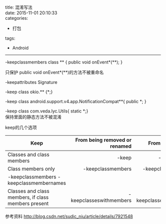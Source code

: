 title: 混淆写法    
date: 2015-11-01 20:10:33    
categories:    
- 打包    
       
       
       
tags:       
- Android    
---


-keepclassmembers class ** {
    public void onEvent*(**);
}

只保护 public void onEvent*(**)的方法不被重命名

-keepattributes Signature


-keep class okio.** {*;}


-keep class android.support.v4.app.NotificationCompat**{
    public *;
}


-keep class com.veda.lyc.Utils{ static *;}  
保持里面的静态方法不被混淆

keep的几个选项


| Keep        | From being removed or renamed   |  From being renamed  |
| --------   | -----:  | :----:  |
| Classes and class members     | -keep |   -keepnames     |
| Class members only        |   -keepclassmembers   |   -keepclassmembernames   |
| 	-keepclassmembers	-keepclassmembernames
Classes and class members, if class members present       |    -keepclasseswithmembers    |  -keepclasseswithmembernames  |


参考资料
http://blog.csdn.net/sudic_niu/article/details/7921548